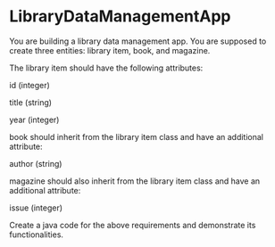 # LibraryDataManagementApp

You are building a library data management app. You are supposed to create three entities: library item, book, and magazine.

The library item should have the following attributes:

id (integer)

title (string)

year (integer)

 book  should inherit from the library item class and have an additional attribute:

author (string)

magazine should also inherit from the library item class and have an additional attribute:

issue (integer)

Create a java code for the above requirements and demonstrate its functionalities.
